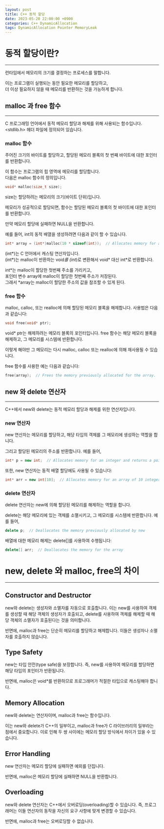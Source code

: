 ```yaml
---
layout: post
title: C++ 동적 할당
date: 2023-05-20 22:00:00 +0900
categories: C++ DynamicAllocation
tags: DynamicAllocation Pointer MemoryLeak
---
```


# 동적 할당이란?
---------

런타임에서 메모리의 크기를 결정하는 프로세스를 말합니다. 

이는 프로그램이 실행되는 동안 필요한 메모리를 할당하고, <br/>더 이상 필요하지 않을 때 메모리를 반환하는 것을 가능하게 합니다.

## malloc 과 free 함수
--------------

C 프로그래밍 언어에서 동적 메모리 할당과 해제를 위해 사용되는 함수입니다. <br/><stdlib.h> 헤더 파일에 정의되어 있습니다.

### malloc 함수

주어진 크기의 바이트를 할당하고, 할당된 메모리 블록의 첫 번째 바이트에 대한 포인터를 반환합니다. 

이 함수는 프로그램의 힙 영역에 메모리를 할당합니다.<br/>
다음은 malloc 함수의 정의입니다.

```cpp
void* malloc(size_t size);
```
size는 할당하려는 메모리의 크기(바이트 단위)입니다. 

메모리가 성공적으로 할당되면, 함수는 할당된 메모리 블록의 첫 바이트에 대한 포인터를 반환합니다. 

만약 메모리 할당에 실패하면 NULL을 반환합니다.

예를 들어, int의 동적 배열을 생성하려면 다음과 같이 할 수 있습니다.

```cpp
int* array = (int*)malloc(10 * sizeof(int));  // Allocates memory for an array of 10 integers.
```

(int*)는 C 언어에서 캐스팅 연산자입니다. <br/>
(int*)는 malloc이 반환하는 void*를 (int*)로 변환해서 void* 대신 int*로 반환합니다. <br/>

int*는 malloc이 할당한 첫번째 주소를 가리키고,<br/>
포인터 변수 array에 malloc이 할당한 첫번째 주소가 저장된다. <br/>
그래서 *array는 malloc이 할당한 주소의 값을 참조할 수 있게 된다.

### free 함수

malloc, calloc, 또는 realloc에 의해 할당된 메모리 블록을 해제합니다. 사용법은 다음과 같습니다:

```cpp
void free(void* ptr);
```
void* ptr는 해제하려는 메모리 블록의 포인터입니다. free 함수는 해당 메모리 블록을 해제하고, 그 메모리를 시스템에 반환합니다. 

이렇게 해야만 그 메모리는 다시 malloc, calloc 또는 realloc에 의해 재사용될 수 있습니다.

free 함수를 사용한 예는 다음과 같습니다:
```cpp
free(array);  // Frees the memory previously allocated for the array.
```


## new 와 delete 연산자
-------------

C++에서 new와 delete는 동적 메모리 할당과 해제를 위한 연산자입니다. 

### new 연산자
new 연산자는 메모리를 할당하고, 해당 타입의 객체를 그 메모리에 생성하는 역할을 합니다. 

그리고 할당된 메모리의 주소를 반환합니다. 예를 들어,
```cpp
int* p = new int;  // Allocates memory for an integer and returns a pointer to it
```
또한, new 연산자는 동적 배열 할당에도 사용될 수 있습니다:
```cpp
int* arr = new int[10];  // Allocates memory for an array of 10 integers
```
### delete 연산자
delete 연산자는 new에 의해 할당된 메모리를 해제하는 역할을 합니다. 

delete는 해당 메모리에 있는 객체를 소멸시키고, 그 메모리를 시스템에 반환합니다. 예를 들어,
```cpp
delete p;  // Deallocates the memory previously allocated by new
```
배열에 대한 메모리 해제는 delete[]를 사용하여 수행됩니다:
```cpp
delete[] arr;  // Deallocates the memory for the array
```

# new, delete 와 malloc, free의 차이
-----------
## Constructor and Destructor
new와 delete는 생성자와 소멸자를 자동으로 호출합니다. 이는 new를 사용하여 객체를 생성할 때 해당 객체의 생성자가 호출되고, delete를 사용하여 객체를 해제할 때 해당 객체의 소멸자가 호출된다는 것을 의미합니다. 

반면에, malloc과 free는 단순히 메모리를 할당하고 해제합니다. 이들은 생성자나 소멸자를 호출하지 않습니다.

## Type Safety
new는 타입 안전(type safe)을 보장합니다. 즉, new를 사용하여 메모리를 할당하면 해당 타입의 포인터가 반환됩니다. 

반면에, malloc은 void*를 반환하므로 프로그래머가 적절한 타입으로 캐스팅해야 합니다.

## Memory Allocation
new와 delete는 연산자이며, malloc과 free는 함수입니다. 

이는 new와 delete가 C++의 일부이고, malloc과 free가 C 라이브러리의 일부라는 점에서 중요합니다. 이로 인해 두 쌍 사이에는 메모리 할당 방식에서 차이가 있을 수 있습니다.

## Error Handling
new 연산자는 메모리 할당에 실패하면 예외를 던집니다. 

반면에, malloc은 메모리 할당에 실패하면 NULL을 반환합니다.

## Overloading
new와 delete 연산자는 C++에서 오버로딩(overloading)할 수 있습니다. 즉, 프로그래머는 이들 연산자의 동작을 자신의 요구 사항에 맞게 변경할 수 있습니다. 

반면에, malloc과 free는 오버로딩할 수 없습니다.